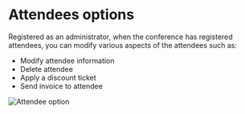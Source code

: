 # Attendees options

Registered as an administrator, when the conference has registered attendees, you can modify various aspects of the attendees such as:

* Modify attendee information
* Delete attendee
* Apply a discount ticket
* Send invoice to attendee

![Attendee option](https://github.com/Lin777/Regis/blob/master/FAQ/images/AttendeeOption.png?raw=true)
